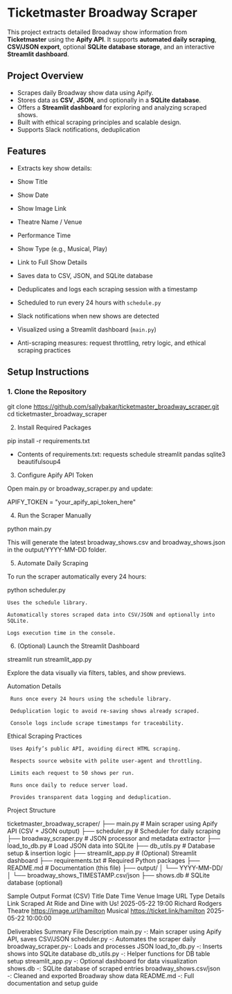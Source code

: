 #  Ticketmaster Broadway Scraper
This project extracts detailed Broadway show information from **Ticketmaster** using the **Apify API**. It supports **automated daily scraping**, **CSV/JSON export**, optional **SQLite database storage**, and an interactive **Streamlit dashboard**.


##  Project Overview

- Scrapes daily Broadway show data using Apify.
- Stores data as **CSV**, **JSON**, and optionally in a **SQLite database**.
- Offers a **Streamlit dashboard** for exploring and analyzing scraped shows.
- Built with ethical scraping principles and scalable design.
- Supports Slack notifications, deduplication


##  Features

-  Extracts key show details:
  - Show Title
  - Show Date
  - Show Image Link
  - Theatre Name / Venue
  - Performance Time
  - Show Type (e.g., Musical, Play)
  - Link to Full Show Details

-  Saves data to CSV, JSON, and SQLite database
-  Deduplicates and logs each scraping session with a timestamp
-  Scheduled to run every 24 hours with `schedule.py`
-  Slack notifications when new shows are detected
-  Visualized using a Streamlit dashboard (`main.py`)
-  Anti-scraping measures: request throttling, retry logic, and ethical scraping practices


##  Setup Instructions

### 1. Clone the Repository

git clone https://github.com/sallybakar/ticketmaster_broadway_scraper.git
cd ticketmaster_broadway_scraper

2. Install Required Packages

pip install -r requirements.txt

 -  Contents of requirements.txt:
requests
schedule
streamlit
pandas
sqlite3
beautifulsoup4

3. Configure Apify API Token

Open main.py or broadway_scraper.py and update:

APIFY_TOKEN = "your_apify_api_token_here"

4. Run the Scraper Manually

python main.py

This will generate the latest broadway_shows.csv and broadway_shows.json in the output/YYYY-MM-DD folder.

5. Automate Daily Scraping

To run the scraper automatically every 24 hours:

python scheduler.py

    Uses the schedule library.

    Automatically stores scraped data into CSV/JSON and optionally into SQLite.

    Logs execution time in the console.

6. (Optional) Launch the Streamlit Dashboard

streamlit run streamlit_app.py

Explore the data visually via filters, tables, and show previews.

 Automation Details

     Runs once every 24 hours using the schedule library.

     Deduplication logic to avoid re-saving shows already scraped.

     Console logs include scrape timestamps for traceability.

 Ethical Scraping Practices

     Uses Apify’s public API, avoiding direct HTML scraping.

     Respects source website with polite user-agent and throttling.

     Limits each request to 50 shows per run.

     Runs once daily to reduce server load.

     Provides transparent data logging and deduplication.

 Project Structure

ticketmaster_broadway_scraper/
├── main.py               # Main scraper using Apify API (CSV + JSON output)
├── scheduler.py          # Scheduler for daily scraping
├── broadway_scraper.py   # JSON processor and metadata extractor
├── load_to_db.py         # Load JSON data into SQLite
├── db_utils.py           # Database setup & insertion logic
├── streamlit_app.py      # (Optional) Streamlit dashboard
├── requirements.txt      # Required Python packages
├── README.md             # Documentation (this file)
├── output/
│   └── YYYY-MM-DD/
│       └── broadway_shows_TIMESTAMP.csv/json
├── shows.db              # SQLite database (optional)

 Sample Output Format (CSV)
Title	Date	Time	Venue	Image URL	Type	Details Link	Scraped At
Ride and Dine with Us!	2025-05-22	19:00	Richard Rodgers Theatre	https://image.url/hamilton	Musical	https://ticket.link/hamilton	2025-05-22 10:00:00

 Deliverables Summary
File	Description
main.py -:	Main scraper using Apify API, saves CSV/JSON
scheduler.py -:	Automates the scraper daily
broadway_scraper.py-:	Loads and processes JSON
load_to_db.py -:	Inserts shows into SQLite database
db_utils.py -:	Helper functions for DB table setup
streamlit_app.py -:	Optional dashboard for data visualization
shows.db -:	SQLite database of scraped entries
broadway_shows.csv/json -:	Cleaned and exported Broadway show data
README.md -:	Full documentation and setup guide
